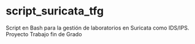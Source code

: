 # script_suricata_tfg
Script en Bash para la gestión de laboratorios en Suricata como IDS/IPS. Proyecto Trabajo fin de Grado

